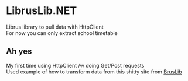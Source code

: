 # LibrusLib.NET
Librus library to pull data with HttpClient<br>
For now you can only extract school timetable
## Ah yes
My first time using HttpClient /w doing Get/Post requests<br>
Used example of how to transform data from this shitty site from [BrusLib](https://github.com/Bajtix/BrusLib)
